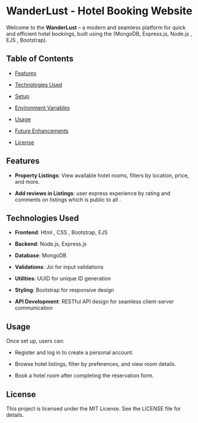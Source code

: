 WanderLust - Hotel Booking Website
=====================

Welcome to the **WanderLust** – a modern and seamless platform for quick and efficient hotel bookings, built using the (MongoDB, Express.js, Node.js , EJS , Bootstrap). 

Table of Contents
-----------------

*   [Features](#features)
    
*   [Technologies Used](#technologies-used)
    
*   [Setup](#setup)
    
*   [Environment Variables](#environment-variables)
    
*   [Usage](#usage)
    
*   [Future Enhancements](#future-enhancements)
    
*   [License](#license)
    

Features
--------

<!-- *   **Quick Hotel Booking**: Users can easily search for and book hotels with a user-friendly interface. -->
    
<!-- *   **User Authentication**: Secure login and sign-up functionalities using JWT tokens. -->
    
*   **Property Listings**: View available hotel rooms, filters by location, price, and more.

*   **Add reviews in Listings**: user express experience by rating and comments on listings which is public to all .  
    
<!-- *   **AI-Powered Room Recommendations**: Get personalized room suggestions based on preferences and past bookings. -->
    
<!-- *   **Environmental Impact Scoring**: Hotels are rated based on sustainability and environmental impact factors. -->
    
<!-- *   **Local Experience & Activity Recommendations**: Get suggestions for local experiences and activities to enrich your stay. -->
    
<!-- *   **AI-Powered Customer Support Chatbot**: 24/7 customer service powered by AI to assist with booking inquiries. -->
    

Technologies Used
-----------------

*   **Frontend**: Html , CSS , Bootstrap, EJS
    
*   **Backend**: Node.js, Express.js
    
*   **Database**: MongoDB
    
<!-- *   **Authentication**: JWT for secure user authentication -->
    
*   **Validations**: Joi for input validations
    
*   **Utilities**: UUID for unique ID generation
    
*   **Styling**: Bootstrap for responsive design
    
<!-- *   **AI Integration**: Machine learning models for room recommendations and chatbot -->
    
*   **API Development**: RESTful API design for seamless client-server communication
    

<!-- Setup -->
<!-- ----- -->

<!-- To run this project locally, follow these steps: -->

<!-- 1.  bashCopyEditgit clone https://github.com/your-username/hotel-booking-website.gitcd hotel-booking-website -->
<!--     
2.  bashCopyEdit# Frontendcd clientnpm install# Backendcd ../servernpm install
    
3.  bashCopyEdit# Backend (Express.js)cd servernpm start# Frontend (React)cd ../clientnpm start
    
4.  Visit http://localhost:3000 in your browser to explore the website. -->
    

<!-- Environment Variables
---------------------

To run this project, you will need to add the following environment variables to your .env file in the server directory:

Plain textANTLR4BashCC#CSSCoffeeScriptCMakeDartDjangoDockerEJSErlangGitGoGraphQLGroovyHTMLJavaJavaScriptJSONJSXKotlinLaTeXLessLuaMakefileMarkdownMATLABMarkupObjective-CPerlPHPPowerShell.propertiesProtocol BuffersPythonRRubySass (Sass)Sass (Scss)SchemeSQLShellSwiftSVGTSXTypeScriptWebAssemblyYAMLXML`   iniCopyEditPORT=5000  MONGO_URI=your-mongo-db-uri  JWT_SECRET=your-jwt-secret  AI_API_KEY=your-ai-api-key   ` -->

Usage
-----

Once set up, users can:

*   Register and log in to create a personal account.
    
*   Browse hotel listings, filter by preferences, and view room details.
    
*   Book a hotel room after completing the reservation form.
    
<!-- *   Get personalized room recommendations based on their preferences.
    
*   Use the AI-powered chatbot for support. -->
    
<!-- 
Future Enhancements
-------------------

*   **Payment Gateway Integration**: Seamless online payment system for bookings.
    
*   **Review & Ratings**: Users can leave reviews and ratings for hotel stays.
    
*   **Mobile App**: Development of a mobile version for both iOS and Android.
    
*   **Language Support**: Multilingual support for users from different regions. -->
    

License
-------

This project is licensed under the MIT License. See the LICENSE file for details.